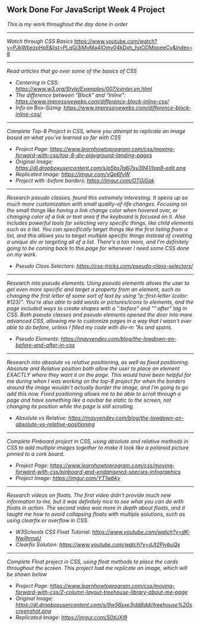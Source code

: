 ## Work Done For JavaScript Week 4 Project

_This is my work throughout the day done in order_

___


_Watch through CSS Basics_
https://www.youtube.com/watch?v=PJkWbezpHpE&list=PLqGj3iMvMa4IOmy04kDxh_hqODMqoeeCy&index=8
___

_Read articles that go over some of the basics of CSS_

* _Centering in CSS: https://www.w3.org/Style/Examples/007/center.en.html_
* _The difference between "Block" and "Inline": https://www.impressivewebs.com/difference-block-inline-css/_
* _Info on Box-Sizing: https://www.impressivewebs.com/difference-block-inline-css/_
___



_Complete Top-8 Project in CSS, where you attempt to replicate an image based on what you've learned so far with CSS_

* _Project Page: https://www.learnhowtoprogram.com/css/moving-forward-with-css/top-8-div-playground-landing-pages_
* _Original Image: https://dl.dropboxusercontent.com/s/p5bs7a6j7sy3941/top8-edit.png_
* _Replicated Image: https://imgur.com/vQp6fvW_
* _Project with :before borders: https://imgur.com/OTGjGak_

___

_Research pseudo classes, found this extremely interesting. It opens up so much more customization with small quality-of-life changes. Focusing on the small things like having a link change color when hovered over, or changing color of a link or text area if the keyboard is focused on it. Also includes powerful tools for selecting very specific things, like child elements such as a list. You can specifically target things like the first listing from a list, and this allows you to target multiple specific things instead of creating a unique div or targeting all of a list. There's a ton more, and I'm definitely going to be coming back to this page for whenever I need some CSS done on my work._

* _Pseudo Class Selectors: https://css-tricks.com/pseudo-class-selectors/_
___

_Research into pseudo elements. Using pseudo elements allows the user to get even more specific and target a property from an element, such as changing the first letter of some sort of text by using "p::first-letter {color: #123}". You're also able to add words or pictures/icons to elements, and the page included ways to create shapes with a ":before" and "":after" tag in CSS. Both pseudo classes and pseudo elements opened the door into more advanced CSS, allowing me to customize pages in a way that I wasn't ever able to do before, unless I filled my code with div-m "As and spans._

* _Pseudo Elements: https://mayvendev.com/blog/the-lowdown-on-before-and-after-in-css_
___
_Research into absolute vs relative positioning, as well as fixed positioning. Absolute and Relative position both allow the user to place an element EXACTLY where they want it on the page. This would have been helpful for me during when I was working on the top-8 project for when the borders around the image wouldn't actually border the image, and I'm going to go add this now. Fixed positioning allows me to be able to scroll through a page and have something like a navbar be static to the screen, not changing its position while the page is still scrolling._

* _Absolute vs Relative: https://mayvendev.com/blog/the-lowdown-on-absolute-vs-relative-positioning_
___
_Complete Pinboard project in CSS, using absolute and relative methods in CSS to add multiple images together to make it look like a polaroid picture pinned to a cork board._

* _Project Page: https://www.learnhowtoprogram.com/css/moving-forward-with-css/pinboard-and-endangered-species-infographics_
* _Project Image: https://imgur.com/YT1wbky_
___

_Research videos on floats. The first video didn't provide much new information to me, but it was definitely nice to see what you can do with floats in action. The second video was more in depth about floats, and it taught me how to avoid collapsing floats with multiple solutions, such as using clearfix or overflow in CSS._

* _W3Schools CSS Float Tutorial: https://www.youtube.com/watch?v=dK-NwjlhmqU_
* _Clearfix Solution: https://www.youtube.com/watch?v=dJt2PjybuQs_
___
_Complete Float project in CSS, using float methods to place the cards throughout the screen. This project had me replicate an image, which will be shown below_

* _Project Page: https://www.learnhowtoprogram.com/css/moving-forward-with-css/2-column-layout-treehouse-library-about-me-page_
* _Original Image: https://dl.dropboxusercontent.com/s/9w56sxe3jdd8ddj/treehouse%20screenshot.png_
* _Replicated Image: https://imgur.com/S0tUXI9_
